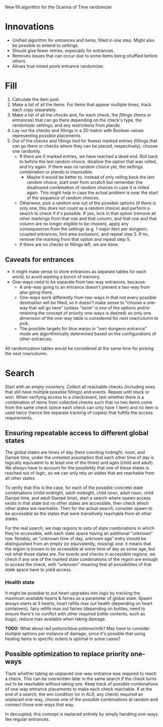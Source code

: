 New fill algorithm for the Ocarina of Time randomizer

# Innovations

* Unified algorithm for entrances and items, filled in one step. Might also be possible to extend to settings.
* Should give fewer retries, especially for entrances.
* Removes issues that can occur due to some items being shuffled before others.
* Allows true mixed pools entrance randomizer.

# Fill

1. Calculate the item pool.
2. Make a list of all the items. For items that appear multiple times, track each copy separately.
3. Make a list of all the _checks_ and, for each check, the _fillings_ (items or entrances) that can go there depending on the check's type, the randomizer settings, and any restrictions from plando.
4. Lay out the checks and fillings in a 2D matrix with Boolean values representing possible placements.
5. Out of the checks and fillings tied for fewest marked entries (fillings that can go there or checks where they can be placed, respectively), choose one randomly.
    * If there are 0 marked entries, we have reached a dead end. Roll back to before the last random choice, disallow the option that was rolled, and try again. If there was no random choice yet, the settings combination or plando is impossible.
        * Maybe it would be better to, instead of only rolling back the last random choice, start over from scratch but remember the disallowed combination of random choices in case it is rolled again. This might help in case the actual problem is near the start of the sequence of random choices.
    * Otherwise, pick a random one out of the possible options (if there is only one, this does not count as a random choice) and perform a search to check if it's possible. If yes, lock in that option (remove all other markings from that row and that column, and that row and that column are no longer eligible to be chosen), apply any consequences from the settings (e.g. 1 major item per dungeon, coupled entrances, hint area exclusion), and repeat step 5. If no, remove the marking from that option and repeat step 5.
    * If there are no checks or fillings left, we are done.

## Caveats for entrances

* It might make sense to store entrances as separate tables for each world, to avoid wasting a bunch of memory.
* One-ways need to be separate from two-way entrances, because:
    * A one-way going to an entrance doesn't prevent a two-way from also going there.
    * One-ways work differently from two-ways in that not every possible destination will be filled, so it doesn't make sense to “choose a one-way that will go here” (unless “none” is one of the options and/or retaining the concept of priority one-ways is desired) so only one dimension of the one-way table is considered for next row/column to pick.
    * The possible targets for blue warps in “own dungeon entrance” mode are algorithmically determined based on the configurations of other entrances.

All randomization tables would be considered at the same time for picking the next row/column.

# Search

Start with an empty inventory. Collect all reachable checks (including ones that still have multiple possible fillings) and events. Repeat until stuck or won. When verifying access to a check/event, test whether there is a combination of items from collected checks such that no two items come from the same check (since each check can only have 1 item) and no item is used twice (hence the separate tracking of copies) that fulfills the access requirements.

## Ensuring repeatable access to different global states

The global states are times of day (here counting midnight, noon, and Dampé time, under the untested assumption that each other time of day is logically equivalent to at least one of the three) and ages (child and adult). We always have to account for the possibility that one of these states is reached out of logic, so we can only rely on states that are reachable from all other states.

To verify that this is the case, for each of the possible concrete state combinations (child midnight, adult midnight, child noon, adult noon, child Dampé time, and adult Dampé time), start a search where spawn access exists in that state but no other states are accessible, then check which other states are reachable. Then for the actual search, consider spawn to be accessible as the states that were transitively reachable from all other states.

For the real search, we map regions to sets of state combinations in which they're accessible, with each state space having an additional “unknown” row. Notably, an “unknown time of day, unknown age” entry should be distinguished from an empty (or equivalently, missing) one: it means that the region is known to be accessible at some time of day as some age, but not what those states are. For events and checks in accessible regions, we check if any one of the marked state combinations of the region are enough to access the check, with “unknown” meaning that all possibilities of that state space have to yield access.

### Health state

It might be possible to put heart upgrades into logic by tracking the maximum available hearts & fairies as a parameter of global state. Spawn always starts at 3 hearts, heart refills max out health (depending on heart containers), fairy refills max out fairies (depending on bottles, need to ensure there's no conflict with other required bottle contents, such as bugs), reduce max available when taking damage.

**TODO:** What about red potions/blue potions/milk? May have to consider multiple options per instance of damage, since it's possible that using healing items in specific orders is optimal in some cases?

## Possible optimization to replace priority one-ways

Track whether taking an unplaced one-way entrance was required to reach a check. This can be overwritten later in the same search if the check turns out to be reachable without taking one. Keep track of possible combinations of one-way entrance placements to make each check reachable. If at the end of a search, the win condition (or in ALR, any check) required an unplaced one-way, choose one of the possible combinations at random and connect those one-ways that way.

In decoupled, this concept is replaced entirely by simply handling one-ways like regular entrances.
